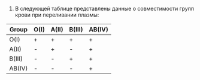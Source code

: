 1. В следующей таблице представлены данные о совместимости групп крови при переливании плазмы:

Group | O(I) |	A(II) |	B(III) |	AB(IV)
--- | --- | --- | --- | ---
O(I) | + |	+ |	+ |	+ 
A(II)	| - |	+ |	- |	+
B(III) | - |	- |	+ |	+
AB(IV) |	- |	- |	- |	+
